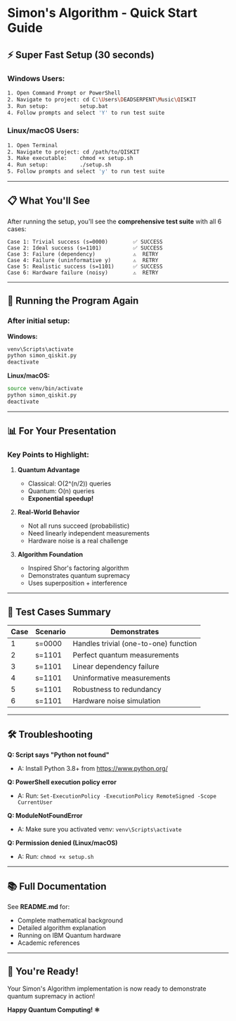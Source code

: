 # Simon's Algorithm - Quick Start Guide

## ⚡ Super Fast Setup (30 seconds)

### Windows Users:
```bash
1. Open Command Prompt or PowerShell
2. Navigate to project: cd C:\Users\DEADSERPENT\Music\QISKIT
3. Run setup:          setup.bat
4. Follow prompts and select 'Y' to run test suite
```

### Linux/macOS Users:
```bash
1. Open Terminal
2. Navigate to project: cd /path/to/QISKIT
3. Make executable:    chmod +x setup.sh
4. Run setup:          ./setup.sh
5. Follow prompts and select 'y' to run test suite
```

---

## 📋 What You'll See

After running the setup, you'll see the **comprehensive test suite** with all 6 cases:

```
Case 1: Trivial success (s=0000)        ✅ SUCCESS
Case 2: Ideal success (s=1101)          ✅ SUCCESS
Case 3: Failure (dependency)            ⚠️  RETRY
Case 4: Failure (uninformative y)       ⚠️  RETRY
Case 5: Realistic success (s=1101)      ✅ SUCCESS
Case 6: Hardware failure (noisy)        ⚠️  RETRY
```

---

## 🔄 Running the Program Again

### After initial setup:

**Windows:**
```bash
venv\Scripts\activate
python simon_qiskit.py
deactivate
```

**Linux/macOS:**
```bash
source venv/bin/activate
python simon_qiskit.py
deactivate
```

---

## 📊 For Your Presentation

### Key Points to Highlight:

1. **Quantum Advantage**
   - Classical: O(2^(n/2)) queries
   - Quantum: O(n) queries
   - **Exponential speedup!**

2. **Real-World Behavior**
   - Not all runs succeed (probabilistic)
   - Need linearly independent measurements
   - Hardware noise is a real challenge

3. **Algorithm Foundation**
   - Inspired Shor's factoring algorithm
   - Demonstrates quantum supremacy
   - Uses superposition + interference

---

## 🎯 Test Cases Summary

| Case | Scenario | Demonstrates |
|------|----------|--------------|
| 1 | s=0000 | Handles trivial (one-to-one) function |
| 2 | s=1101 | Perfect quantum measurements |
| 3 | s=1101 | Linear dependency failure |
| 4 | s=1101 | Uninformative measurements |
| 5 | s=1101 | Robustness to redundancy |
| 6 | s=1101 | Hardware noise simulation |

---

## 🛠️ Troubleshooting

**Q: Script says "Python not found"**
- A: Install Python 3.8+ from https://www.python.org/

**Q: PowerShell execution policy error**
- A: Run: `Set-ExecutionPolicy -ExecutionPolicy RemoteSigned -Scope CurrentUser`

**Q: ModuleNotFoundError**
- A: Make sure you activated venv: `venv\Scripts\activate`

**Q: Permission denied (Linux/macOS)**
- A: Run: `chmod +x setup.sh`

---

## 📚 Full Documentation

See **README.md** for:
- Complete mathematical background
- Detailed algorithm explanation
- Running on IBM Quantum hardware
- Academic references

---

## 🚀 You're Ready!

Your Simon's Algorithm implementation is now ready to demonstrate quantum supremacy in action!

**Happy Quantum Computing! ⚛️**
